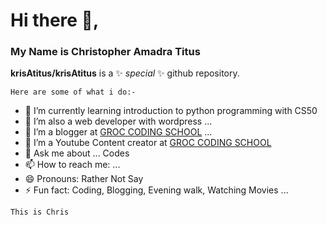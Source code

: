# Hi there 👋,
### My Name is Christopher Amadra Titus

**krisAtitus/krisAtitus** is a ✨ _special_ ✨ github repository.

```
Here are some of what i do:-
```

- 🔭 I’m currently learning introduction to python programming with CS50 [](htpps://.org)
- 🌱 I’m also a web developer with wordpress ...
- 👯 I’m a blogger at [GROC CODING SCHOOL](https://groc-coders.blogspot.com) ...
- 🤔 I’m a Youtube Content creator at [GROC CODING SCHOOL](https://www.youtube.com/@groccodingschool)
- 💬 Ask me about ... Codes
- 📫 How to reach me: ...
- 😄 Pronouns: Rather Not Say
- ⚡ Fun fact: Coding, Blogging, Evening walk, Watching Movies ...

```
This is Chris
```

